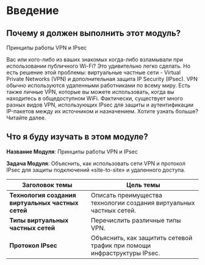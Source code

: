 # Введение

<!-- 8.0.1 -->
## Почему я должен выполнить этот модуль?

Принципы работы VPN и IPsec

Вас или кого-либо из ваших знакомых когда-либо взламывали при использовании публичного Wi-Fi? Это удивительно легко сделать. Но есть решение этой проблемы: виртуальные частные сети - Virtual Private Networks (VPN) и дополнительная защита IP Security (IPsec). VPN обычно используются удаленными работниками по всему миру. Есть также личные VPN, которые вы можете использовать, когда вы находитесь в общедоступном WiFi. Фактически, существует много разных видов VPN, использующих IPsec для защиты и аутентификации IP-пакетов между их источником и назначением. Хотите узнать больше? Читайте далее.


<!-- 8.0.2 -->
## Что я буду изучать в этом модуле?

**Название Модуля**: Принципы работы VPN и IPsec

**Задача Модуля**: Объяснить, как использовать сети VPN и протокол IPsec для защиты подключений «site-to-site» и удаленного доступа.

| **Заголовок темы** | **Цель темы** |
| --- | --- |
| **Технология создания виртуальных частных сетей** |Описать преимущества технологии создания виртуальных частных сетей. |
| **Типы виртуальных частных сетей** | Перечислить различные типы VPN. |
| **Протокол IPsec** | Объяснить, как защитить сетевой трафик при помощи инфраструктуры IPsec. |

